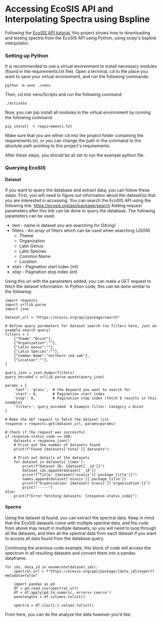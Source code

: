 # Accessing EcoSIS API and Interpolating Spectra using Bspline 
Following the [EcoSIS API tutorial](http://cstars.github.io/ecosis/), this project shows how to downloading and testing spectra from the EcoSIS API using Python, using scipy's bspline interpolator.

### Setting up Python
It is recommended to use a virtual environment to install necessary modules (found in the requirements.txt file). Open a terminal, cd to the place you want to save your virtual environment, and run the following commands:
```
python -m venv ./venv
```
Then, cd into venv/Scripts and run the following command
```
./activate
```
Now, you can pip install all modules in the virtual environment by running the following command:
```
pip install -r requirements.txt
```
Make sure that you are either cd into the project folder containing the requirements.txt, or you can change the path in the command to the absolute path pointing to this project's requirements.

After these steps, you should be all set to run the example python file.

### Querying EcoSIS
#### Dataset
If you want to query the database and extract data, you can follow these steps. First, you will need to figure out information about the dataset(s) that you are interested in accessing. You can search the EcoSIS API using the following link:
https://ecosis.org/api/package/search
Adding request parameters after this link can be done to query the database. The following parameters can be used:
- text - name in dataset you are searching for (String)
- filters - An array of filters which can be used when searching (JSON)
    - Theme
    - Organization
    - Latin Genus
    - Latin Species
    - Common Name
    - Location
- start - Pagination start index (int)
- stop - Pagination stop index (int)

Using this url with the parameters added, you can make a GET request to fetch the dataset information. In Python code, this can be done similar to the following:
```
import requests
import urllib.parse
import json

dataset_url = "https://ecosis.org/api/package/search"

# Define query parameters for dataset search (no filters here, just an example search query)
filters = [
    {"Theme":"Dicot"},
    {"Organization":""},
    {"Latin Genus":""},
    {"Latin Species":""},
    {"Common Name":"northern red oak"},
    {"Location":""},
]

query_json = json.dumps(filters)
query_encoded = urllib.parse.quote(query_json)

params = {
    'text': 'grass',  # the keyword you want to search for
    'start': 0,       # Pagination start index
    'stop': 6,        # Pagination stop index (fetch 6 results in this example)
    'filters': query_encoded  # Example filter: Category = Dicot
}

# Make the GET request to fetch the dataset list
response = requests.get(dataset_url, params=params)

# Check if the request was successful
if response.status_code == 200:
    datasets = response.json()
    # Print out the number of datasets found
    print(f"Found {datasets['total']} datasets")
    
    # Print out details of the datasets
    for dataset in datasets['items']:
        print(f"Dataset ID: {dataset['_id']}")
        dataset_ids.append(dataset['_id'])
        print(f"Title: {dataset['ecosis']['package_title']}")
        names.append(dataset['ecosis']['package_title'])
        print(f"Organization: {dataset['ecosis']['organization']}")
        print("-----")
else:
    print(f"Error fetching datasets: {response.status_code}")
```

#### Spectra
Using the dataset id found, you can extract the spectral data. Keep in mind that the EcoSIS datasets come with multiple spectral data, and the code from above may result in multiple datasets, so you will need to loop through all the datasets, and then all the spectral data from each dataset if you want to access all data found from the database query.

Continuing the previous code example, this block of code will access the spectrum in all resulting datasets and convert them into a pandas dataframe.

```
for idx, data_id in enumerate(dataset_ids):
    spectral_url = f"https://ecosis.org/api/package/{data_id}/export?metadata=false"
    
    import pandas as pd
    df = pd.read_csv(spectral_url)
    df = df.apply(pd.to_numeric, errors='coerce')
    wavelengths = df.columns.tolist()

    spectra = df.iloc[1:].values.tolist()
```

From here, you can do the analyze the data however you'd like.